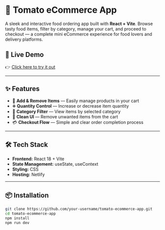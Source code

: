 # 🍅 Tomato eCommerce App

A sleek and interactive food ordering app built with **React + Vite**. Browse tasty food items, filter by category, manage your cart, and proceed to checkout — a complete mini eCommerce experience for food lovers and delivery platforms.

## 🚀 Live Demo

👉 [Click here to try it out](https://your-live-demo-link.netlify.app)

---

## ✨ Features

- 🛒 **Add & Remove Items** — Easily manage products in your cart  
- ➕ **Quantity Control** — Increase or decrease item quantity  
- 🍔 **Category Filter** — View items by selected category  
- 🧹 **Clean UI** — Remove unwanted items from the cart  
- 💳 **Checkout Flow** — Simple and clear order completion process

---

## 🛠️ Tech Stack

- **Frontend:** React 18 + Vite  
- **State Management:** useState, useContext  
- **Styling:** CSS  
- **Hosting:** Netlify

---

## 📦 Installation

```bash
git clone https://github.com/your-username/tomato-ecommerce-app.git
cd tomato-ecommerce-app
npm install
npm run dev
